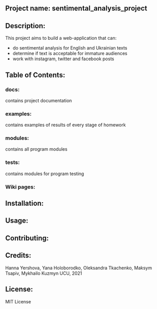 ## Project name: sentimental_analysis_project

## Description: 
This project aims to build a web-application that can:
* do sentimental analysis for English and Ukrainian texts
* determine if text is acceptable for immature audiences
* work with instagram, twitter and facebook posts

## Table of Contents: 

### docs:
contains project documentation

### examples:
contains examples of results of every stage of homework

### modules:
contains all program modules

### tests:
contains modules for program testing

### Wiki pages:

## Installation: 

## Usage: 

## Contributing: 

## Credits: 
Hanna Yershova, Yana Holoborodko, Oleksandra Tkachenko, Maksym Tsapiv, Mykhailo Kuzmyn
UCU, 2021

## License:
MIT License